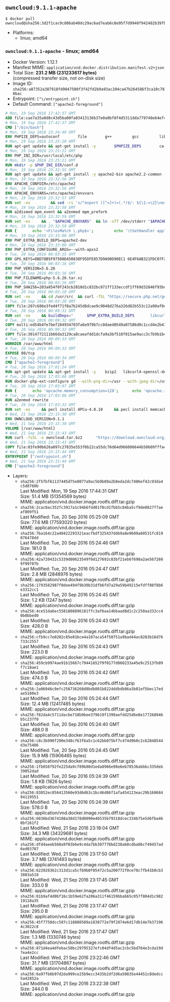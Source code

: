 ## `owncloud:9.1.1-apache`

```console
$ docker pull owncloud@sha256:3d2f1cac9c886ab40dc29ac6ad7eab6c8e95f7d9940f942482b39fb032027a62
```

-	Platforms:
	-	linux; amd64

### `owncloud:9.1.1-apache` - linux; amd64

-	Docker Version: 1.12.1
-	Manifest MIME: `application/vnd.docker.distribution.manifest.v2+json`
-	Total Size: **231.2 MB (231233617 bytes)**  
	(compressed transfer size, not on-disk size)
-	Image ID: `sha256:a87352a387918fd9047500f3f42fd2b9a93ac204ca47b264586f3ca10c780bac`
-	Entrypoint: `["\/entrypoint.sh"]`
-	Default Command: `["apache2-foreground"]`

```dockerfile
# Mon, 19 Sep 2016 17:42:37 GMT
ADD file:cae7a35a0d8c43d5ba00fa03413136b37e0a0bf8f4d5311dda779748e64ef425 in / 
# Mon, 19 Sep 2016 17:42:37 GMT
CMD ["/bin/bash"]
# Mon, 19 Sep 2016 23:24:49 GMT
ENV PHPIZE_DEPS=autoconf 		file 		g++ 		gcc 		libc-dev 		make 		pkg-config 		re2c
# Mon, 19 Sep 2016 23:25:20 GMT
RUN apt-get update && apt-get install -y 		$PHPIZE_DEPS 		ca-certificates 		curl 		libedit2 		libsqlite3-0 		libxml2 		xz-utils 	--no-install-recommends && rm -r /var/lib/apt/lists/*
# Mon, 19 Sep 2016 23:25:21 GMT
ENV PHP_INI_DIR=/usr/local/etc/php
# Mon, 19 Sep 2016 23:25:21 GMT
RUN mkdir -p $PHP_INI_DIR/conf.d
# Mon, 19 Sep 2016 23:32:55 GMT
RUN apt-get update && apt-get install -y apache2-bin apache2.2-common --no-install-recommends && rm -rf /var/lib/apt/lists/*
# Mon, 19 Sep 2016 23:32:56 GMT
ENV APACHE_CONFDIR=/etc/apache2
# Mon, 19 Sep 2016 23:32:56 GMT
ENV APACHE_ENVVARS=/etc/apache2/envvars
# Mon, 19 Sep 2016 23:32:57 GMT
RUN set -ex 		&& sed -ri 's/^export ([^=]+)=(.*)$/: ${\1:=\2}\nexport \1/' "$APACHE_ENVVARS" 		&& . "$APACHE_ENVVARS" 	&& for dir in 		"$APACHE_LOCK_DIR" 		"$APACHE_RUN_DIR" 		"$APACHE_LOG_DIR" 		/var/www/html 	; do 		rm -rvf "$dir" 		&& mkdir -p "$dir" 		&& chown -R "$APACHE_RUN_USER:$APACHE_RUN_GROUP" "$dir"; 	done
# Mon, 19 Sep 2016 23:32:58 GMT
RUN a2dismod mpm_event && a2enmod mpm_prefork
# Mon, 19 Sep 2016 23:32:59 GMT
RUN set -ex 	&& . "$APACHE_ENVVARS" 	&& ln -sfT /dev/stderr "$APACHE_LOG_DIR/error.log" 	&& ln -sfT /dev/stdout "$APACHE_LOG_DIR/access.log" 	&& ln -sfT /dev/stdout "$APACHE_LOG_DIR/other_vhosts_access.log"
# Mon, 19 Sep 2016 23:32:59 GMT
RUN { 		echo '<FilesMatch \.php$>'; 		echo '\tSetHandler application/x-httpd-php'; 		echo '</FilesMatch>'; 		echo; 		echo 'DirectoryIndex disabled'; 		echo 'DirectoryIndex index.php index.html'; 		echo; 		echo '<Directory /var/www/>'; 		echo '\tOptions -Indexes'; 		echo '\tAllowOverride All'; 		echo '</Directory>'; 	} | tee "$APACHE_CONFDIR/conf-available/docker-php.conf" 	&& a2enconf docker-php
# Mon, 19 Sep 2016 23:33:00 GMT
ENV PHP_EXTRA_BUILD_DEPS=apache2-dev
# Mon, 19 Sep 2016 23:33:00 GMT
ENV PHP_EXTRA_CONFIGURE_ARGS=--with-apxs2
# Tue, 20 Sep 2016 00:03:15 GMT
ENV GPG_KEYS=0BD78B5F97500D450838F95DFE857D9A90D90EC1 6E4F6AB321FDC07F2C332E3AC2BF0BC433CFC8B3
# Tue, 20 Sep 2016 00:03:16 GMT
ENV PHP_VERSION=5.6.26
# Tue, 20 Sep 2016 00:03:16 GMT
ENV PHP_FILENAME=php-5.6.26.tar.xz
# Tue, 20 Sep 2016 00:03:16 GMT
ENV PHP_SHA256=203a854f0f243cb2810d1c832bc871ff133eccdf1ff69d32846f93bc1bef58a8
# Tue, 20 Sep 2016 00:03:20 GMT
RUN set -xe 	&& cd /usr/src 	&& curl -fSL "https://secure.php.net/get/$PHP_FILENAME/from/this/mirror" -o php.tar.xz 	&& echo "$PHP_SHA256 *php.tar.xz" | sha256sum -c - 	&& curl -fSL "https://secure.php.net/get/$PHP_FILENAME.asc/from/this/mirror" -o php.tar.xz.asc 	&& export GNUPGHOME="$(mktemp -d)" 	&& for key in $GPG_KEYS; do 		gpg --keyserver ha.pool.sks-keyservers.net --recv-keys "$key"; 	done 	&& gpg --batch --verify php.tar.xz.asc php.tar.xz 	&& rm -r "$GNUPGHOME"
# Tue, 20 Sep 2016 00:03:20 GMT
COPY file:207c686e3fed4f71f8a7b245d8dcae9c9048d276a326d82b553c12a90af0c0ca in /usr/local/bin/ 
# Tue, 20 Sep 2016 00:09:31 GMT
RUN set -xe 	&& buildDeps=" 		$PHP_EXTRA_BUILD_DEPS 		libcurl4-openssl-dev 		libedit-dev 		libsqlite3-dev 		libssl-dev 		libxml2-dev 	" 	&& apt-get update && apt-get install -y $buildDeps --no-install-recommends && rm -rf /var/lib/apt/lists/* 		&& docker-php-source extract 	&& cd /usr/src/php 	&& ./configure 		--with-config-file-path="$PHP_INI_DIR" 		--with-config-file-scan-dir="$PHP_INI_DIR/conf.d" 				--disable-cgi 				--enable-ftp 		--enable-mbstring 		--enable-mysqlnd 				--with-curl 		--with-libedit 		--with-openssl 		--with-zlib 				$PHP_EXTRA_CONFIGURE_ARGS 	&& make -j"$(nproc)" 	&& make install 	&& { find /usr/local/bin /usr/local/sbin -type f -executable -exec strip --strip-all '{}' + || true; } 	&& make clean 	&& docker-php-source delete 		&& apt-get purge -y --auto-remove -o APT::AutoRemove::RecommendsImportant=false $buildDeps
# Tue, 20 Sep 2016 00:09:32 GMT
COPY multi:ed54b4fe7bef284934703fa6e979b7cc0daed0549a07586d0c1ccd4e2b41884a in /usr/local/bin/ 
# Tue, 20 Sep 2016 00:09:32 GMT
COPY file:3014772111b66da3129ca8caeafdd1dcfa9a3bf518f015ae9acc3c7b9b1b44c9 in /usr/local/bin/ 
# Tue, 20 Sep 2016 00:09:33 GMT
WORKDIR /var/www/html
# Tue, 20 Sep 2016 00:09:33 GMT
EXPOSE 80/tcp
# Tue, 20 Sep 2016 00:09:34 GMT
CMD ["apache2-foreground"]
# Tue, 20 Sep 2016 17:01:24 GMT
RUN apt-get update && apt-get install -y 	bzip2 	libcurl4-openssl-dev 	libfreetype6-dev 	libicu-dev 	libjpeg-dev 	libldap2-dev 	libmcrypt-dev 	libmemcached-dev 	libpng12-dev 	libpq-dev 	libxml2-dev 	&& rm -rf /var/lib/apt/lists/*
# Tue, 20 Sep 2016 17:03:06 GMT
RUN docker-php-ext-configure gd --with-png-dir=/usr --with-jpeg-dir=/usr 	&& docker-php-ext-configure ldap --with-libdir=lib/x86_64-linux-gnu/ 	&& docker-php-ext-install exif gd intl ldap mbstring mcrypt mysql opcache pdo_mysql pdo_pgsql pgsql zip
# Tue, 20 Sep 2016 17:03:07 GMT
RUN { 		echo 'opcache.memory_consumption=128'; 		echo 'opcache.interned_strings_buffer=8'; 		echo 'opcache.max_accelerated_files=4000'; 		echo 'opcache.revalidate_freq=60'; 		echo 'opcache.fast_shutdown=1'; 		echo 'opcache.enable_cli=1'; 	} > /usr/local/etc/php/conf.d/opcache-recommended.ini
# Tue, 20 Sep 2016 17:03:08 GMT
RUN a2enmod rewrite
# Tue, 20 Sep 2016 17:03:32 GMT
RUN set -ex 	&& pecl install APCu-4.0.10 	&& pecl install memcached-2.2.0 	&& pecl install redis-2.2.8 	&& docker-php-ext-enable apcu memcached redis
# Wed, 21 Sep 2016 23:15:30 GMT
ENV OWNCLOUD_VERSION=9.1.1
# Wed, 21 Sep 2016 23:15:30 GMT
VOLUME [/var/www/html]
# Wed, 21 Sep 2016 23:15:43 GMT
RUN curl -fsSL -o owncloud.tar.bz2 		"https://download.owncloud.org/community/owncloud-${OWNCLOUD_VERSION}.tar.bz2" 	&& curl -fsSL -o owncloud.tar.bz2.asc 		"https://download.owncloud.org/community/owncloud-${OWNCLOUD_VERSION}.tar.bz2.asc" 	&& export GNUPGHOME="$(mktemp -d)" 	&& gpg --keyserver ha.pool.sks-keyservers.net --recv-keys E3036906AD9F30807351FAC32D5D5E97F6978A26 	&& gpg --batch --verify owncloud.tar.bz2.asc owncloud.tar.bz2 	&& rm -r "$GNUPGHOME" owncloud.tar.bz2.asc 	&& tar -xjf owncloud.tar.bz2 -C /usr/src/ 	&& rm owncloud.tar.bz2
# Wed, 21 Sep 2016 23:15:43 GMT
COPY file:03fe90b626a097c27835e553f0b22ca55dc76d64d966006644b50609fffa4161 in /entrypoint.sh 
# Wed, 21 Sep 2016 23:15:44 GMT
ENTRYPOINT ["/entrypoint.sh"]
# Wed, 21 Sep 2016 23:15:44 GMT
CMD ["apache2-foreground"]
```

-	Layers:
	-	`sha256:2f5fbf61137445d75e8077a9ac5b9b89a2b8eda2dc7486ef42c93da4c5d8760b`  
		Last Modified: Mon, 19 Sep 2016 17:44:31 GMT  
		Size: 51.4 MB (51354569 bytes)  
		MIME: application/vnd.docker.image.rootfs.diff.tar.gzip
	-	`sha256:2cac8ac352fc3917a1c94b6fdd01f8cd1fbb5c84ba5cf9de0827f7aeaf809f51`  
		Last Modified: Tue, 20 Sep 2016 05:25:09 GMT  
		Size: 77.6 MB (77593020 bytes)  
		MIME: application/vnd.docker.image.rootfs.diff.tar.gzip
	-	`sha256:7ba164c22a40422293321eacfbdf325437ddb9a8e9609a60531fc819076478dd`  
		Last Modified: Tue, 20 Sep 2016 05:24:46 GMT  
		Size: 181.0 B  
		MIME: application/vnd.docker.image.rootfs.diff.tar.gzip
	-	`sha256:42a720432c5339d80623549f0d127692c83bf21eb6f698a2ae5672609f99707b`  
		Last Modified: Tue, 20 Sep 2016 05:24:47 GMT  
		Size: 2.8 MB (2848976 bytes)  
		MIME: application/vnd.docker.image.rootfs.diff.tar.gzip
	-	`sha256:1793582987f0dee494f9b30b31dfb6fd7a29a59b49215efdff88f8b6e3312cc1`  
		Last Modified: Tue, 20 Sep 2016 05:24:45 GMT  
		Size: 1.2 KB (1247 bytes)  
		MIME: application/vnd.docker.image.rootfs.diff.tar.gzip
	-	`sha256:4ce51da6ec5581808896181ffc3af6aa14bbaad8d1c2c250aa332cc40b0bbed0`  
		Last Modified: Tue, 20 Sep 2016 05:24:43 GMT  
		Size: 426.0 B  
		MIME: application/vnd.docker.image.rootfs.diff.tar.gzip
	-	`sha256:cfb9cc7e0202c85e01bce4a107aca54f50751a9bad44ac8283b16d76733c2557`  
		Last Modified: Tue, 20 Sep 2016 05:24:43 GMT  
		Size: 223.0 B  
		MIME: application/vnd.docker.image.rootfs.diff.tar.gzip
	-	`sha256:459cb9974ae91b15667c79441652f9f0177d860233a45e9c2513fb09f7c18ae1`  
		Last Modified: Tue, 20 Sep 2016 05:24:42 GMT  
		Size: 474.0 B  
		MIME: application/vnd.docker.image.rootfs.diff.tar.gzip
	-	`sha256:2a06946c9efc256736268d8bdb801b8224ddbdb86a3b81ef5bec17edae5180e3`  
		Last Modified: Tue, 20 Sep 2016 05:24:44 GMT  
		Size: 12.4 MB (12417485 bytes)  
		MIME: application/vnd.docker.image.rootfs.diff.tar.gzip
	-	`sha256:f82da4c5711dacbe710b9bee379619f1399aefdd25d6e8e177268946b5c237f0`  
		Last Modified: Tue, 20 Sep 2016 05:24:40 GMT  
		Size: 488.0 B  
		MIME: application/vnd.docker.image.rootfs.diff.tar.gzip
	-	`sha256:c8c3b990f290e348cf63f6a5c1c62bb075bf7c474d9b0c2c62848544d3e75406`  
		Last Modified: Tue, 20 Sep 2016 05:24:45 GMT  
		Size: 15.9 MB (15906465 bytes)  
		MIME: application/vnd.docker.image.rootfs.diff.tar.gzip
	-	`sha256:1fb658f92fe225da9cf89b80d1eda8966e98e6eb78536abbbc335deb39052dad`  
		Last Modified: Tue, 20 Sep 2016 05:24:39 GMT  
		Size: 1.8 KB (1826 bytes)  
		MIME: application/vnd.docker.image.rootfs.diff.tar.gzip
	-	`sha256:83852ec056413560e93d6d63c1bc46d86f1afa454123eac29b16068494119551`  
		Last Modified: Tue, 20 Sep 2016 05:24:39 GMT  
		Size: 578.0 B  
		MIME: application/vnd.docker.image.rootfs.diff.tar.gzip
	-	`sha256:6036bd3674188a38d178d0090e46535b79318dcec334b75e5d6fba460bf261f2`  
		Last Modified: Wed, 21 Sep 2016 23:18:04 GMT  
		Size: 34.3 MB (34329681 bytes)  
		MIME: application/vnd.docker.image.rootfs.diff.tar.gzip
	-	`sha256:dfd4aeeb560a9f03b6e9c4da7bb307778bd238ab0cdba06cf49457ad6ed03707`  
		Last Modified: Wed, 21 Sep 2016 23:17:50 GMT  
		Size: 3.7 MB (3741493 bytes)  
		MIME: application/vnd.docker.image.rootfs.diff.tar.gzip
	-	`sha256:622028362c313d1ca5cfb9b0f05472c5a200772f0ce70c7fb41b0cb33803a510`  
		Last Modified: Wed, 21 Sep 2016 23:17:45 GMT  
		Size: 333.0 B  
		MIME: application/vnd.docker.image.rootfs.diff.tar.gzip
	-	`sha256:01b9af4d0bf16c1b59e62fa206a311f46159bbab65c057f804d1c98219118a35`  
		Last Modified: Wed, 21 Sep 2016 23:17:47 GMT  
		Size: 295.0 B  
		MIME: application/vnd.docker.image.rootfs.diff.tar.gzip
	-	`sha256:45f7750dcc587c118880589a1838772e79f2874e6d17db14e7b371964c3022c8`  
		Last Modified: Wed, 21 Sep 2016 23:17:47 GMT  
		Size: 1.3 MB (1330746 bytes)  
		MIME: application/vnd.docker.image.rootfs.diff.tar.gzip
	-	`sha256:871d4ea4dfebac50bc29795327efc04df4d5ac2cbc5bd764e3cda19d7ea4e2cc`  
		Last Modified: Wed, 21 Sep 2016 23:22:46 GMT  
		Size: 31.7 MB (31704867 bytes)  
		MIME: application/vnd.docker.image.rootfs.diff.tar.gzip
	-	`sha256:6a97fb6b97d2da999ce25b9ecc3435b2df2d6a50835e44451c8dedcc5a42852a`  
		Last Modified: Wed, 21 Sep 2016 23:22:38 GMT  
		Size: 244.0 B  
		MIME: application/vnd.docker.image.rootfs.diff.tar.gzip
